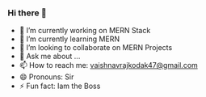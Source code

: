 ### Hi there 👋



- 🔭 I’m currently working on MERN Stack
- 🌱 I’m currently learning MERN
- 👯 I’m looking to collaborate on MERN Projects
- 💬 Ask me about ...
- 📫 How to reach me: vaishnavrajkodak47@gmail.com
- 😄 Pronouns: Sir
- ⚡ Fun fact: Iam the Boss
